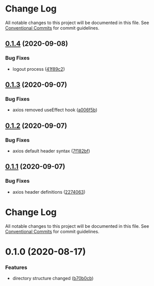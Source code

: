 # Change Log

All notable changes to this project will be documented in this file.
See [Conventional Commits](https://conventionalcommits.org) for commit guidelines.

## [0.1.4](https://github.com/Jepria/jfront-oauth/compare/@jfront/oauth-context@0.1.3...@jfront/oauth-context@0.1.4) (2020-09-08)


### Bug Fixes

* logout process ([41f89c2](https://github.com/Jepria/jfront-oauth/commit/41f89c244ab600df172dcc7c2f1a426d8d4ac6ec))





## [0.1.3](https://github.com/Jepria/jfront-oauth/compare/@jfront/oauth-context@0.1.2...@jfront/oauth-context@0.1.3) (2020-09-07)


### Bug Fixes

* axios removed useEffect hook ([a006f5b](https://github.com/Jepria/jfront-oauth/commit/a006f5b9c325dc1d93704fd08b1fe7684907cea8))





## [0.1.2](https://github.com/Jepria/jfront-oauth/compare/@jfront/oauth-context@0.1.1...@jfront/oauth-context@0.1.2) (2020-09-07)


### Bug Fixes

* axios default header syntax ([7f182bf](https://github.com/Jepria/jfront-oauth/commit/7f182bfee46c91f9d2037c9d8e8fbf0518da5fc2))





## [0.1.1](https://github.com/Jepria/jfront-oauth/compare/@jfront/oauth-context@0.1.0...@jfront/oauth-context@0.1.1) (2020-09-07)


### Bug Fixes

* axios header definitions ([2274063](https://github.com/Jepria/jfront-oauth/commit/22740631de3eee2c3a52fe1310bc938962d9c3d2))





# Change Log

All notable changes to this project will be documented in this file. See
[Conventional Commits](https://conventionalcommits.org) for commit guidelines.

# 0.1.0 (2020-08-17)

### Features

- directory structure changed
  ([b70b0cb](https://github.com/Jepria/jfront-oauth/commit/b70b0cbb5c82ad34a3696e6498b5291221a125d1))
